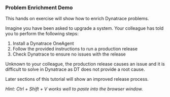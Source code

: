 ### Problem Enrichment Demo

This hands on exercise will show how to enrich Dynatrace problems.

Imagine you have been asked to upgrade a system. Your colleague has told you to perform the following steps:


1. Install a Dynatrace OneAgent
2. Follow the provided instructions to run a production release
3. Check Dynatrace to ensure no issues with the release

Unknown to your colleague, the production release causes an issue and it is difficult to solve in Dynatrace as DT does not provide a root cause.

Later sections of this tutorial will show an improved release process.

*Hint: Ctrl + Shift + V works well to paste into the browser window.*
